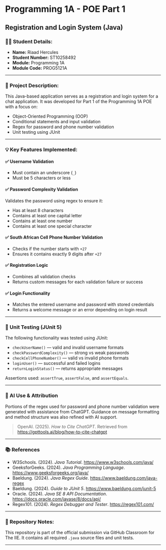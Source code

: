 # Programming 1A - POE Part 1  
## Registration and Login System (Java)

### 👨‍🎓 Student Details:
- **Name:** Riaad Hercules  
- **Student Number:** ST10258492  
- **Module:** Programming 1A  
- **Module Code:** PROG5121A

---

### 📌 Project Description:
This Java-based application serves as a registration and login system for a chat application. It was developed for Part 1 of the Programming 1A POE with a focus on:

- Object-Oriented Programming (OOP)
- Conditional statements and input validation
- Regex for password and phone number validation
- Unit testing using JUnit

---

### 💡 Key Features Implemented:

#### ✅ Username Validation
- Must contain an underscore (`_`)
- Must be 5 characters or less

#### ✅ Password Complexity Validation
Validates the password using regex to ensure it:
- Has at least 8 characters  
- Contains at least one capital letter  
- Contains at least one number  
- Contains at least one special character  

#### ✅ South African Cell Phone Number Validation
- Checks if the number starts with `+27`  
- Ensures it contains exactly 9 digits after `+27`  

#### ✅ Registration Logic
- Combines all validation checks  
- Returns custom messages for each validation failure or success  

#### ✅ Login Functionality
- Matches the entered username and password with stored credentials  
- Returns a welcome message or an error depending on login result  

---

### 🧪 Unit Testing (JUnit 5)
The following functionality was tested using JUnit:

- `checkUserName()` — valid and invalid username formats  
- `checkPasswordComplexity()` — strong vs weak passwords  
- `checkCellPhoneNumber()` — valid vs invalid phone formats  
- `loginUser()` — successful and failed logins  
- `returnLoginStatus()` — returns appropriate messages  

Assertions used: `assertTrue`, `assertFalse`, and `assertEquals`.

---

### 🤖 AI Use & Attribution
Portions of the regex used for password and phone number validation were generated with assistance from ChatGPT. Guidance on message formatting and method structure was also refined with AI support.

> OpenAI. (2025). *How to Cite ChatGPT*. Retrieved from https://gpttools.ai/blog/how-to-cite-chatgpt

---

### 📚 References

- W3Schools. (2024). *Java Tutorial*. https://www.w3schools.com/java/  
- GeeksforGeeks. (2024). *Java Programming Language*. https://www.geeksforgeeks.org/java/  
- Baeldung. (2024). *Java Regex Guide*. https://www.baeldung.com/java-regex  
- Baeldung. (2024). *Guide to JUnit 5*. https://www.baeldung.com/junit-5  
- Oracle. (2024). *Java SE 8 API Documentation*. https://docs.oracle.com/javase/8/docs/api/  
- Regex101. (2024). *Regex Debugger and Tester*. https://regex101.com/  
 

---

### 🔐 Repository Notes:
This repository is part of the official submission via GitHub Classroom for The IIE. It contains all required `.java` source files and unit tests.

---


